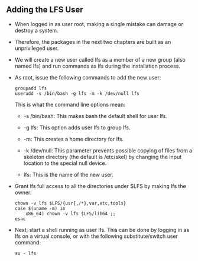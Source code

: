## Adding the LFS User 

- When logged in as user root, making a single mistake can damage or destroy a system. 

- Therefore, the packages in the next two chapters are built as an unprivileged user. 

- We will create a new user called lfs as a member of a new group (also named lfs) and run commands as lfs during the installation process. 

- As root, issue the following commands to add the new user: 

    ```
    groupadd lfs
    useradd -s /bin/bash -g lfs -m -k /dev/null lfs
    ```

    This is what the command line options mean:

    - -s /bin/bash: This makes bash the default shell for user lfs.
    
    - -g lfs: This option adds user lfs to group lfs.
    
    - -m: This creates a home directory for lfs.
    
    - -k /dev/null: This parameter prevents possible copying of files from a skeleton directory (the default is /etc/skel) by changing the input location to the special null device.
    
    - lfs: This is the name of the new user.

- Grant lfs full access to all the directories under $LFS by making lfs the owner: 

    ```
    chown -v lfs $LFS/{usr{,/*},var,etc,tools}
    case $(uname -m) in
        x86_64) chown -v lfs $LFS/lib64 ;;
    esac
    ```

- Next, start a shell running as user lfs. This can be done by logging in as lfs on a virtual console, or with the following substitute/switch user command: 

    ```
    su - lfs
    ```